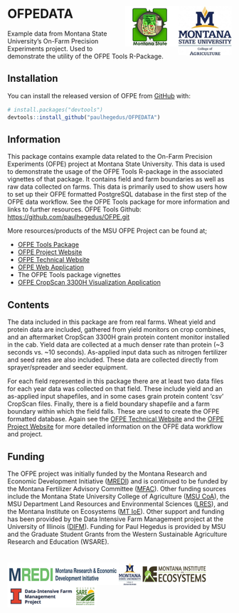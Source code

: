 
<!-- README.md is generated from README.Rmd. Please edit that file -->

# OFPEDATA <img src="man/figures/msu_coa_logo.png" align="right" width="120" /> <img src="man/figures/OFPE_logo.png" align="right" width="120" />

<!-- badges: start -->

<!-- badges: end -->

Example data from Montana State University’s On-Farm Precision
Experiments project. Used to demonstrate the utility of the OFPE Tools
R-Package.

## Installation

You can install the released version of OFPE from
[GitHub](https://github.com) with:

``` r
# install.packages("devtools")
devtools::install_github("paulhegedus/OFPEDATA")
```

## Information

This package contains example data related to the On-Farm Precision
Experiments (OFPE) project at Montana State University. This data is
used to demonstrate the usage of the OFPE Tools R-package in the
associated vignettes of that package. It contains field and farm
boundaries as well as raw data collected on farms. This data is
primarily used to show users how to set up their OFPE formatted
PostgreSQL database in the first step of the OFPE data workflow. See the
OFPE Tools package for more information and links to further resources.
OFPE Tools Github: <https://github.com/paulhegedus/OFPE.git>

More resources/products of the MSU OFPE Project can be found at;

  - [OFPE Tools Package](https://github.com/paulhegedus/OFPE.git)
  - [OFPE Project Website](https://sites.google.com/site/ofpeframework/)
  - [OFPE Technical
    Website](https://paulhegedus.github.io/OFPE-Website/)
  - [OFPE Web
    Application](https://paulhegedus.shinyapps.io/OFPE_AnalysisAndSim_App_v1/?_ga=2.189182059.1336631904.1592115204-590292424.1592115204)
  - The OFPE Tools package vignettes
  - [OFPE CropScan 3300H Visualization
    Application](https://paulhegedus.shinyapps.io/OFPE_Protein_Application/?_ga=2.69643152.1880072526.1592481594-590292424.1592115204)

## Contents

The data included in this package are from real farms. Wheat yield and
protein data are included, gathered from yield monitors on crop
combines, and an aftermarket CropScan 3300H grain protein content
monitor installed in the cab. Yield data are collected at a much denser
rate than protein (\~3 seconds vs. \~10 seconds). As-applied input data
such as nitrogen fertilizer and seed rates are also included. These data
are collected directly from sprayer/spreader and seeder equipment.

For each field represented in this package there are at least two data
files for each year data was collected on that field. These include
yield and an as-applied input shapefiles, and in some cases grain
protein content ‘csv’ CropScan files. Finally, there is a field boundary
shapefile and a farm boundary within which the field falls. These are
used to create the OFPE formatted database. Again see the [OFPE
Technical Website](https://paulhegedus.github.io/OFPE-Website/) and the
[OFPE Project Website](https://sites.google.com/site/ofpeframework/) for
more detailed information on the OFPE data workflow and project.

## Funding

The OFPE project was initially funded by the Montana Research and
Economic Development Initiative
([MREDI](https://mus.edu/research/research_initiative.html)) and is
continued to be funded by the Montana Fertilizer Advisory Committee
([MFAC](https://agriculture.montana.edu/mfac/index.html)). Other funding
sources include the Montana State University College of Agriculture
([MSU CoA](https://agriculture.montana.edu)), the MSU Department Land
Resources and Environmental Sciences
([LRES](https://landresources.montana.edu)), and the Montana Institute
on Ecosystems ([MT IoE](https://montanaioe.org)). Other support and
funding has been provided by the Data Intensive Farm Management project
at the University of Illinois
([DIFM](https://publish.illinois.edu/data-intensive-farm-managment/)).
Funding for Paul Hegedus is provided by MSU and the Graduate Student
Grants from the Western Sustainable Agriculture Research and Education
(WSARE).

# <img src="man/figures//MREDI_logo.png" align="left" width="250" height = "50" /> <img src="man/figures//msu_coa_logo.png" align="left" width="50" height = "50" /> <img src="man/figures//MTIOE_logo.png" align="left" width="150" height = "50" /> <img src="man/figures//DIFM_logo.png" align="left" width="150" height = "50" /> <img src="man/figures//WSARE_logo.gif" align="left" width="50" height = "50" />
